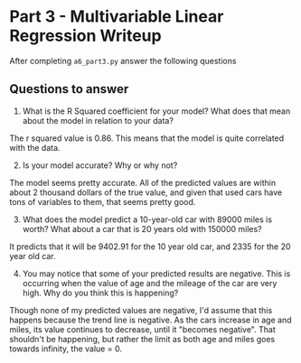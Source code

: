# Part 3 - Multivariable Linear Regression Writeup

After completing `a6_part3.py` answer the following questions

## Questions to answer

1. What is the R Squared coefficient for your model? What does that mean about the model in relation to your data?

The r squared value is 0.86. This means that the model is quite correlated with the data.

2. Is your model accurate? Why or why not?

The model seems pretty accurate. All of the predicted values are within about 2 thousand dollars of the true value, and given that used cars have tons of variables to them, that seems pretty good.

3. What does the model predict a 10-year-old car with 89000 miles is worth? What about a car that is 20 years old with 150000 miles?

It predicts that it will be 9402.91 for the 10 year old car, and 2335 for the 20 year old car.

4. You may notice that some of your predicted results are negative. This is occurring when the value of age and the mileage of the car are very high. Why do you think this is happening?

Though none of my predicted values are negative, I'd assume that this happens because the trend line is negative. As the cars increase in age and miles, its value continues to decrease, until it "becomes negative". That shouldn't be happening, but rather the limit as both age and miles goes towards infinity, the value = 0. 